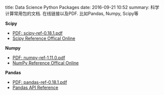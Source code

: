 title: Data Science Python Packages
date: 2016-09-21 10:52
summary: 科学计算常用包的文档. 在线链接以及PDF. 比如Pandas, Numpy, Scipy等


**Scipy**
- [PDF: scipy-ref-0.18.1.pdf](\assets\doc\scipy-ref-0.18.1.pdf)
- [Scipy Reference Offical Online](http://docs.scipy.org/doc/scipy/reference/index.html)

**Numpy**
- [PDF: numpy-ref-1.11.0.pdf](\assets\doc\numpy-ref-1.11.0.pdf)
- [NumPy Reference Offical Online](https://docs.scipy.org/doc/numpy/reference/index.html)

**Pandas**
- [PDF: pandas-ref-0.18.1.pdf](\asset\doc\pandas-ref-0.18.1.pdf)
- [Pandas API Reference](http://pandas.pydata.org/pandas-docs/stable/api.html)
